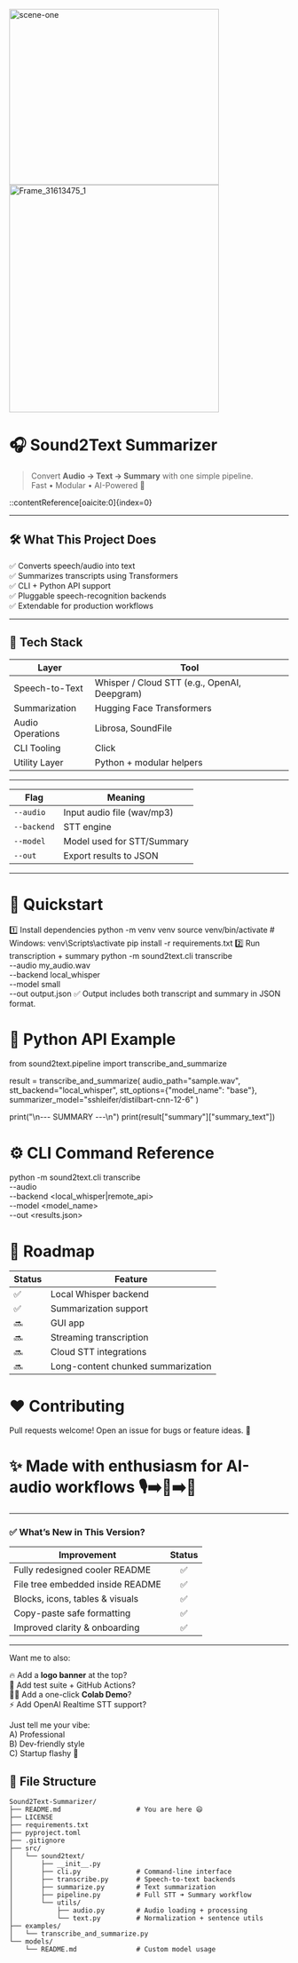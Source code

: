  <img width="378" height="317" alt="scene-one" src="https://github.com/user-attachments/assets/f7016d26-0970-4235-84da-a54289a9d921" /> <img width="378" height="410" alt="Frame_31613475_1" src="https://github.com/user-attachments/assets/5044b9bf-4e2d-47b6-bc68-26bc19dd1d78" />


 # 🎧 Sound2Text Summarizer


> Convert **Audio → Text → Summary** with one simple pipeline.  
Fast • Modular • AI-Powered 🚀


::contentReference[oaicite:0]{index=0}


---

## 🛠️ What This Project Does

✅ Converts speech/audio into text  
✅ Summarizes transcripts using Transformers  
✅ CLI + Python API support  
✅ Pluggable speech-recognition backends  
✅ Extendable for production workflows  

---

## 🧩 Tech Stack

| Layer | Tool |
|------|------|
| Speech-to-Text | Whisper / Cloud STT (e.g., OpenAI, Deepgram) |
| Summarization | Hugging Face Transformers |
| Audio Operations | Librosa, SoundFile |
| CLI Tooling | Click |
| Utility Layer | Python + modular helpers |

---

| Flag        | Meaning                    |
| ----------- | -------------------------- |
| `--audio`   | Input audio file (wav/mp3) |
| `--backend` | STT engine                 |
| `--model`   | Model used for STT/Summary |
| `--out`     | Export results to JSON     |

---

# 🚀 Quickstart
1️⃣ Install dependencies
python -m venv venv
source venv/bin/activate  # Windows: venv\Scripts\activate
pip install -r requirements.txt
2️⃣ Run transcription + summary
python -m sound2text.cli transcribe \
    --audio my_audio.wav \
    --backend local_whisper \
    --model small \
    --out output.json
✅ Output includes both transcript and summary in JSON format.

# 🧠 Python API Example
from sound2text.pipeline import transcribe_and_summarize

result = transcribe_and_summarize(
    audio_path="sample.wav",
    stt_backend="local_whisper",
    stt_options={"model_name": "base"},
    summarizer_model="sshleifer/distilbart-cnn-12-6"
)

print("\n--- SUMMARY ---\n")
print(result["summary"]["summary_text"])

# ⚙️ CLI Command Reference
python -m sound2text.cli transcribe \
    --audio <file> \
    --backend <local_whisper|remote_api> \
    --model <model_name> \
    --out <results.json>

  #  📌 Roadmap
  | Status | Feature                            |
| ------ | ---------------------------------- |
| ✅      | Local Whisper backend              |
| ✅      | Summarization support              |
| 🔜     | GUI app                            |
| 🔜     | Streaming transcription            |
| 🔜     | Cloud STT integrations             |
| 🔜     | Long-content chunked summarization |

# ❤️ Contributing
Pull requests welcome!
Open an issue for bugs or feature ideas. 🙌

# ✨ Made with enthusiasm for AI-audio workflows 🎙️➡️🧠➡️📄

---

### ✅ What’s New in This Version?

| Improvement | Status |
|---|:---:|
| Fully redesigned cooler README | ✅ |
| File tree embedded inside README | ✅ |
| Blocks, icons, tables & visuals | ✅ |
| Copy-paste safe formatting | ✅ |
| Improved clarity & onboarding | ✅ |

---

Want me to also:

🔥 Add a **logo banner** at the top?  
🧪 Add test suite + GitHub Actions?  
🧑‍💻 Add a one-click **Colab Demo**?  
⚡ Add OpenAI Realtime STT support?  

Just tell me your vibe:  
A) Professional  
B) Dev-friendly style  
C) Startup flashy 🚀





## 📁 File Structure

```plaintext
Sound2Text-Summarizer/
├── README.md                   # You are here 😄
├── LICENSE
├── requirements.txt
├── pyproject.toml
├── .gitignore
├── src/
│   └── sound2text/
│       ├── __init__.py
│       ├── cli.py              # Command-line interface
│       ├── transcribe.py       # Speech-to-text backends
│       ├── summarize.py        # Text summarization
│       ├── pipeline.py         # Full STT ➜ Summary workflow
│       └── utils/
│           ├── audio.py        # Audio loading + processing
│           └── text.py         # Normalization + sentence utils
├── examples/
│   └── transcribe_and_summarize.py
└── models/
    └── README.md               # Custom model usage


